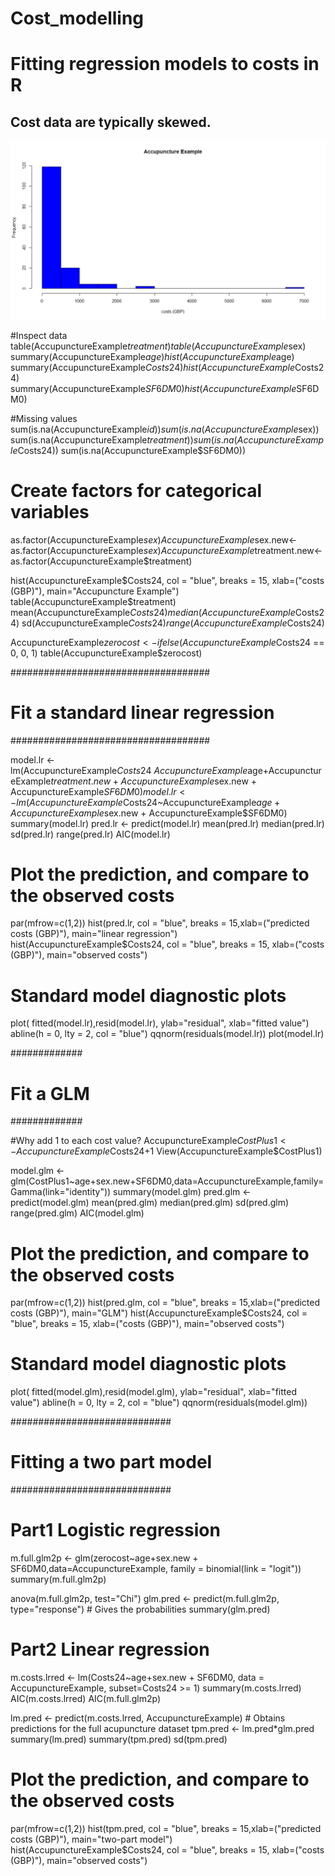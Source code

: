 # Cost_modelling
# Fitting regression models to costs in R

## Cost data are typically skewed.
![cost data](https://github.com/1Genevieve/Cost_modelling/blob/master/cost.png)

#Inspect data
table(AccupunctureExample$treatment)
table(AccupunctureExample$sex)
summary(AccupunctureExample$age)
hist(AccupunctureExample$age)
summary(AccupunctureExample$Costs24)
hist(AccupunctureExample$Costs24)
summary(AccupunctureExample$SF6DM0)
hist(AccupunctureExample$SF6DM0)
 
#Missing values
sum(is.na(AccupunctureExample$id))
sum(is.na(AccupunctureExample$sex))
sum(is.na(AccupunctureExample$treatment))
sum(is.na(AccupunctureExample$Costs24))
sum(is.na(AccupunctureExample$SF6DM0))


# Create factors for categorical variables
as.factor(AccupunctureExample$sex)
AccupunctureExample$sex.new<-as.factor(AccupunctureExample$sex)
AccupunctureExample$treatment.new<-as.factor(AccupunctureExample$treatment)

hist(AccupunctureExample$Costs24, col = "blue", breaks = 15, xlab=("costs (GBP)"), main="Accupuncture Example")
table(AccupunctureExample$treatment)
mean(AccupunctureExample$Costs24)
median(AccupunctureExample$Costs24)
sd(AccupunctureExample$Costs24)
range(AccupunctureExample$Costs24)

AccupunctureExample$zerocost <- ifelse(AccupunctureExample$Costs24 == 0, 0, 1)
table(AccupunctureExample$zerocost)

####################################
# Fit a standard linear regression #
####################################


model.lr <- lm(AccupunctureExample$Costs24~AccupunctureExample$age+AccupunctureExample$treatment.new+AccupunctureExample$sex.new + AccupunctureExample$SF6DM0)
model.lr <- lm(AccupunctureExample$Costs24~AccupunctureExample$age+AccupunctureExample$sex.new + AccupunctureExample$SF6DM0)
summary(model.lr)
pred.lr <- predict(model.lr)
mean(pred.lr)
median(pred.lr)
sd(pred.lr)
range(pred.lr)
AIC(model.lr)

# Plot the prediction, and compare to the observed costs
par(mfrow=c(1,2))
hist(pred.lr, col = "blue", breaks = 15,xlab=("predicted costs (GBP)"), main="linear regression")
hist(AccupunctureExample$Costs24, col = "blue", breaks = 15, xlab=("costs (GBP)"), main="observed costs")

# Standard model diagnostic plots
plot( fitted(model.lr),resid(model.lr), ylab="residual", xlab="fitted value")
abline(h = 0, lty = 2, col = "blue")
qqnorm(residuals(model.lr))
plot(model.lr)

#############
# Fit a GLM #
#############

#Why add 1 to each cost value?
AccupunctureExample$CostPlus1 <- AccupunctureExample$Costs24+1
View(AccupunctureExample$CostPlus1)

model.glm <- glm(CostPlus1~age+sex.new+SF6DM0,data=AccupunctureExample,family=Gamma(link="identity"))
summary(model.glm)
pred.glm <- predict(model.glm)
mean(pred.glm)
median(pred.glm)
sd(pred.glm)
range(pred.glm)
AIC(model.glm)

# Plot the prediction, and compare to the observed costs
par(mfrow=c(1,2))
hist(pred.glm, col = "blue", breaks = 15,xlab=("predicted costs (GBP)"), main="GLM")
hist(AccupunctureExample$Costs24, col = "blue", breaks = 15, xlab=("costs (GBP)"), main="observed costs")

# Standard model diagnostic plots
plot( fitted(model.glm),resid(model.glm), ylab="residual", xlab="fitted value")
abline(h = 0, lty = 2, col = "blue")
qqnorm(residuals(model.glm))


#############################
# Fitting a two part model  #
#############################

# Part1 Logistic regression
m.full.glm2p <- glm(zerocost~age+sex.new + SF6DM0,data=AccupunctureExample, family = binomial(link = "logit"))
summary(m.full.glm2p)

anova(m.full.glm2p, test="Chi")
glm.pred <- predict(m.full.glm2p, type="response") # Gives the probabilities
summary(glm.pred)

# Part2 Linear regression
m.costs.lrred <- lm(Costs24~age+sex.new + SF6DM0, data = AccupunctureExample, subset=Costs24 >= 1)
summary(m.costs.lrred)
AIC(m.costs.lrred)
AIC(m.full.glm2p)

lm.pred <-  predict(m.costs.lrred, AccupunctureExample) # Obtains predictions for the full acupuncture dataset
tpm.pred <- lm.pred*glm.pred
summary(lm.pred)
summary(tpm.pred)
sd(tpm.pred)


# Plot the prediction, and compare to the observed costs
par(mfrow=c(1,2))
hist(tpm.pred, col = "blue", breaks = 15,xlab=("predicted costs (GBP)"), main="two-part model")
hist(AccupunctureExample$Costs24, col = "blue", breaks = 15, xlab=("costs (GBP)"), main="observed costs")


